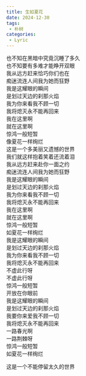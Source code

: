 ```yaml
---
title: 生如夏花
date: 2024-12-30
tags:
 - 朴树
categories:
 - Lyric
---
```


也不知在黑暗中究竟沉睡了多久  
也不知要有多难才能睁开双眼  
我从远方赶来恰巧你们也在  
痴迷流连人间我为她而狂野  
我是这耀眼的瞬间  
是划过天边的刹那火焰  
我为你来看我不顾一切  
我将熄灭永不能再回来  
我在这里啊  
就在这里啊  
惊鸿一般短暂  
像夏花一样绚烂  
这是一个多美丽又遗憾的世界  
我们就这样抱着笑着还流着泪  
我从远方赶来赴你一面之约  
痴迷流连人间我为她而狂野  
我是这耀眼的瞬间  
是划过天边的刹那火焰  
我为你来看我不顾一切  
我将熄灭永不能再回来  
我在这里啊  
就在这里啊  
惊鸿一般短暂  
如夏花一样绚烂  
我是这耀眼的瞬间  
是划过天边的刹那火焰  
我为你来看我不顾一切  
我将熄灭永不能再回来  
不虚此行呀  
不虚此行呀  
惊鸿一般短暂  
开放在你眼前  
我是这耀眼的瞬间  
是划过天边的刹那火焰  
我要你来爱我不顾一切  
我将熄灭永不能再回来  
一路春光啊  
一路荆棘呀  
惊鸿一般短暂  
如夏花一样绚烂  

这是一个不能停留太久的世界  
